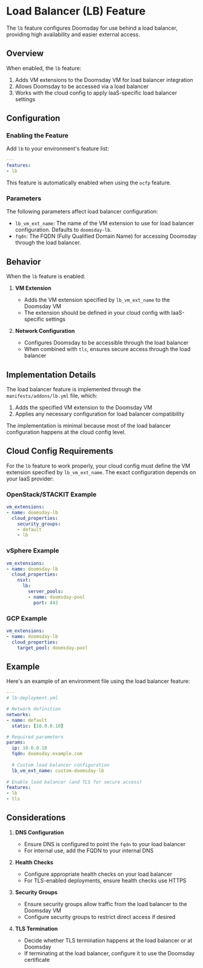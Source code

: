 # Load Balancer (LB) Feature

The `lb` feature configures Doomsday for use behind a load balancer, providing high availability and easier external access.

## Overview

When enabled, the `lb` feature:

1. Adds VM extensions to the Doomsday VM for load balancer integration
2. Allows Doomsday to be accessed via a load balancer
3. Works with the cloud config to apply IaaS-specific load balancer settings

## Configuration

### Enabling the Feature

Add `lb` to your environment's feature list:

```yaml
---
features:
- lb
```

This feature is automatically enabled when using the `ocfp` feature.

### Parameters

The following parameters affect load balancer configuration:

- `lb_vm_ext_name`: The name of the VM extension to use for load balancer configuration. Defaults to `doomsday-lb`.
- `fqdn`: The FQDN (Fully Qualified Domain Name) for accessing Doomsday through the load balancer.

## Behavior

When the `lb` feature is enabled:

1. **VM Extension**
   - Adds the VM extension specified by `lb_vm_ext_name` to the Doomsday VM
   - The extension should be defined in your cloud config with IaaS-specific settings

2. **Network Configuration**
   - Configures Doomsday to be accessible through the load balancer
   - When combined with `tls`, ensures secure access through the load balancer

## Implementation Details

The load balancer feature is implemented through the `manifests/addons/lb.yml` file, which:

1. Adds the specified VM extension to the Doomsday VM
2. Applies any necessary configuration for load balancer compatibility

The implementation is minimal because most of the load balancer configuration happens at the cloud config level.

## Cloud Config Requirements

For the `lb` feature to work properly, your cloud config must define the VM extension specified by `lb_vm_ext_name`. The exact configuration depends on your IaaS provider:

### OpenStack/STACKIT Example

```yaml
vm_extensions:
- name: doomsday-lb
  cloud_properties:
    security_groups:
    - default
    - lb
```

### vSphere Example

```yaml
vm_extensions:
- name: doomsday-lb
  cloud_properties:
    nsxt:
      lb:
        server_pools:
        - name: doomsday-pool
          port: 443
```

### GCP Example

```yaml
vm_extensions:
- name: doomsday-lb
  cloud_properties:
    target_pool: doomsday-pool
```

## Example

Here's an example of an environment file using the load balancer feature:

```yaml
---
# lb-deployment.yml

# Network definition
networks:
- name: default
  static: [10.0.0.10]

# Required parameters
params:
  ip: 10.0.0.10
  fqdn: doomsday.example.com
  
  # Custom load balancer configuration
  lb_vm_ext_name: custom-doomsday-lb
  
# Enable load balancer (and TLS for secure access)
features:
- lb
- tls
```

## Considerations

1. **DNS Configuration**
   - Ensure DNS is configured to point the `fqdn` to your load balancer
   - For internal use, add the FQDN to your internal DNS

2. **Health Checks**
   - Configure appropriate health checks on your load balancer
   - For TLS-enabled deployments, ensure health checks use HTTPS

3. **Security Groups**
   - Ensure security groups allow traffic from the load balancer to the Doomsday VM
   - Configure security groups to restrict direct access if desired

4. **TLS Termination**
   - Decide whether TLS termination happens at the load balancer or at Doomsday
   - If terminating at the load balancer, configure it to use the Doomsday certificate